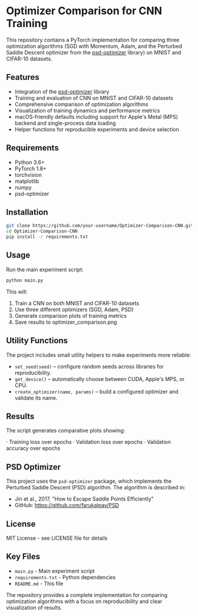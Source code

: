 # Optimizer Comparison for CNN Training

This repository contains a PyTorch implementation for comparing three optimization algorithms (SGD with Momentum, Adam, and the Perturbed Saddle Descent optimizer from the [psd-optimizer](https://pypi.org/project/psd-optimizer/) library) on MNIST and CIFAR-10 datasets.

## Features

- Integration of the [psd-optimizer](https://pypi.org/project/psd-optimizer/) library
- Training and evaluation of CNN on MNIST and CIFAR-10 datasets
- Comprehensive comparison of optimization algorithms
- Visualization of training dynamics and performance metrics
- macOS-friendly defaults including support for Apple's Metal (MPS) backend and single-process data loading
- Helper functions for reproducible experiments and device selection

## Requirements

- Python 3.6+
- PyTorch 1.8+
- torchvision
- matplotlib
- numpy
- psd-optimizer

## Installation

```bash
git clone https://github.com/your-username/Optimizer-Comparison-CNN.git
cd Optimizer-Comparison-CNN
pip install -r requirements.txt
```

## Usage

Run the main experiment script:

```bash
python main.py
```

This will:

1. Train a CNN on both MNIST and CIFAR-10 datasets
2. Use three different optimizers (SGD, Adam, PSD)
3. Generate comparison plots of training metrics
4. Save results to optimizer_comparison.png

## Utility Functions

The project includes small utility helpers to make experiments more reliable:

- `set_seed(seed)` – configure random seeds across libraries for reproducibility.
- `get_device()` – automatically choose between CUDA, Apple's MPS, or CPU.
- `create_optimizer(name, params)` – build a configured optimizer and validate its name.

## Results

The script generates comparative plots showing:

· Training loss over epochs
· Validation loss over epochs
· Validation accuracy over epochs

## PSD Optimizer

This project uses the `psd-optimizer` package, which implements the Perturbed Saddle Descent (PSD) algorithm. The algorithm is described in:

- Jin et al., 2017, "How to Escape Saddle Points Efficiently"
- GitHub: https://github.com/farukalpay/PSD

## License

MIT License - see LICENSE file for details

## Key Files

- `main.py` - Main experiment script
- `requirements.txt` - Python dependencies
- `README.md` - This file

The repository provides a complete implementation for comparing optimization algorithms with a focus on reproducibility and clear visualization of results.
